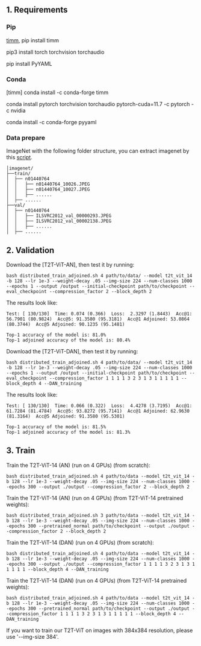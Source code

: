 ## 1. Requirements
### Pip

[timm](https://github.com/rwightman/pytorch-image-models), pip install timm

pip3 install torch torchvision torchaudio

pip install PyYAML

###  Conda
[timm] conda install -c conda-forge timm

conda install pytorch torchvision torchaudio pytorch-cuda=11.7 -c pytorch -c nvidia

conda install -c conda-forge pyyaml


### Data prepare
ImageNet with the following folder structure, you can extract imagenet by this [script](https://gist.github.com/BIGBALLON/8a71d225eff18d88e469e6ea9b39cef4).

```
│imagenet/
├──train/
│  ├── n01440764
│  │   ├── n01440764_10026.JPEG
│  │   ├── n01440764_10027.JPEG
│  │   ├── ......
│  ├── ......
├──val/
│  ├── n01440764
│  │   ├── ILSVRC2012_val_00000293.JPEG
│  │   ├── ILSVRC2012_val_00002138.JPEG
│  │   ├── ......
│  ├── ......
```

## 2. Validation

Download the [T2T-ViT-AN], then test it by running:

```
bash distributed_train_adjoined.sh 4 path/to/data/ --model t2t_vit_14 -b 128 --lr 1e-3 --weight-decay .05 --img-size 224 --num-classes 1000 --epochs 1 --output /output --initial-checkpoint path/to/checkpoint --eval_checkpoint --compression_factor 2 --block_depth 2
```
The results look like:

```
Test: [ 130/130]  Time: 0.074 (0.366)  Loss:  2.3297 (1.8443)  Acc@1: 56.7901 (80.9824)  Acc@5: 91.3580 (95.3181)  Acc@1 Adjoined: 53.0864 (80.3744)  Acc@5 Adjoined: 90.1235 (95.1481)

Top-1 accuracy of the model is: 81.0%
Top-1 adjoined accuracy of the model is: 80.4%

```

Download the [T2T-ViT-DAN], then test it by running:

```
bash distributed_train_adjoined.sh 4 path/to/data/ --model t2t_vit_14 -b 128 --lr 1e-3 --weight-decay .05 --img-size 224 --num-classes 1000 --epochs 1 --output /output --initial-checkpoint path/to/checkpoint --eval_checkpoint --compression_factor 1 1 1 1 3 2 3 1 3 1 1 1 1 1 --block_depth 4 --DAN_training
```


The results look like:

```
Test: [ 130/130]  Time: 0.066 (0.322)  Loss:  4.4278 (3.7195)  Acc@1: 61.7284 (81.4784)  Acc@5: 93.8272 (95.7141)  Acc@1 Adjoined: 62.9630 (81.3164)  Acc@5 Adjoined: 91.3580 (95.5301)

Top-1 accuracy of the model is: 81.5%
Top-1 adjoined accuracy of the model is: 81.3%

```

## 3. Train

Train the T2T-ViT-14 (AN) (run on 4 GPUs) (from scratch):

```
bash distributed_train_adjoined.sh 4 path/to/data --model t2t_vit_14 -b 128 --lr 1e-3 --weight-decay .05 --img-size 224 --num-classes 1000 --epochs 300 --output ./output --compression_factor 2 --block_depth 2
```

Train the T2T-ViT-14 (AN) (run on 4 GPUs) (from T2T-ViT-14 pretrained weights):

```
bash distributed_train_adjoined.sh 3 path/to/data --model t2t_vit_14 -b 128 --lr 1e-3 --weight-decay .05 --img-size 224 --num-classes 1000 --epochs 300 --pretrained_normal path/to/checkpoint --output ./output --compression_factor 2 --block_depth 2
```

Train the T2T-ViT-14 (DAN) (run on 4 GPUs) (from scratch):

```
bash distributed_train_adjoined.sh 4 path/to/data --model t2t_vit_14 -b 128 --lr 1e-3 --weight-decay .05 --img-size 224 --num-classes 1000 --epochs 300 --output ./output --compression_factor 1 1 1 1 3 2 3 1 3 1 1 1 1 1 --block_depth 4 --DAN_training
```

Train the T2T-ViT-14 (DAN) (run on 4 GPUs) (from T2T-ViT-14 pretrained weights):

```
bash distributed_train_adjoined.sh 4 path/to/data --model t2t_vit_14 -b 128 --lr 1e-3 --weight-decay .05 --img-size 224 --num-classes 1000 --epochs 300 --pretrained_normal path/to/checkpoint --output ./output --compression_factor 1 1 1 1 3 2 3 1 3 1 1 1 1 1 --block_depth 4 --DAN_training
```


If you want to train our T2T-ViT on images with 384x384 resolution, please use '--img-size 384'.




